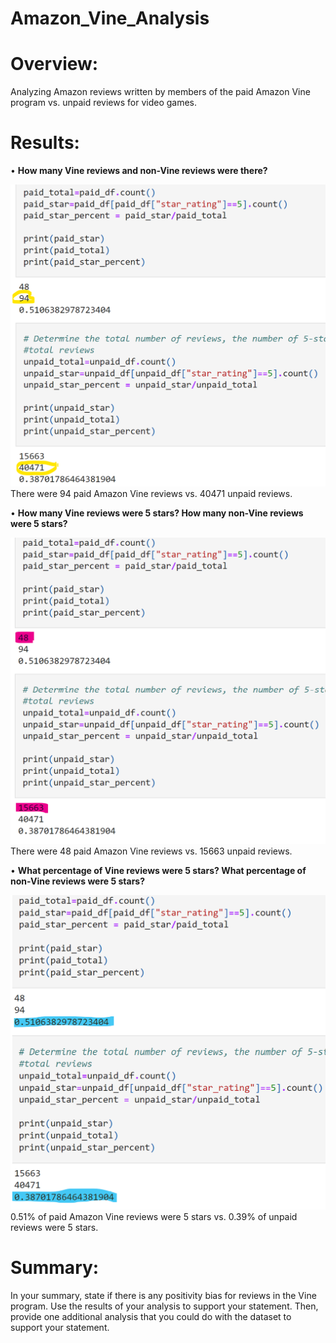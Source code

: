 # Amazon_Vine_Analysis

# Overview: 

Analyzing Amazon reviews written by members of the paid Amazon Vine program vs. unpaid reviews for video games.

# Results: 

•	**How many Vine reviews and non-Vine reviews were there?**

![Vine_Reviews](/Resources/Vine_Reviews.png)
There were 94 paid Amazon Vine reviews vs. 40471 unpaid reviews.

•	**How many Vine reviews were 5 stars? How many non-Vine reviews were 5 stars?**

![5_star_reviews](/Resources/5_star_reviews.png)
There were 48 paid Amazon Vine reviews vs. 15663 unpaid reviews.

•	**What percentage of Vine reviews were 5 stars? What percentage of non-Vine reviews were 5 stars?**

![percent](/Resources/percent.png)
0.51% of paid Amazon Vine reviews were 5 stars vs. 0.39% of unpaid reviews were 5 stars.

# Summary: 

In your summary, state if there is any positivity bias for reviews in the Vine program. Use the results of your analysis to support your statement. Then, provide one additional analysis that you could do with the dataset to support your statement.

